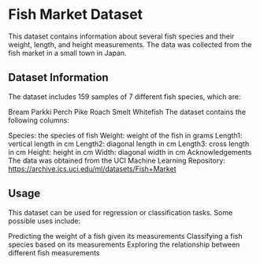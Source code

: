 <h1> Fish Market Dataset </h1>

This dataset contains information about several fish species and their weight, length, and height measurements. The data was collected from the fish market in a small town in Japan.

<h2> Dataset Information </h2>
The dataset includes 159 samples of 7 different fish species, which are:

Bream
Parkki
Perch
Pike
Roach
Smelt
Whitefish
The dataset contains the following columns:

Species: the species of fish
Weight: weight of the fish in grams
Length1: vertical length in cm
Length2: diagonal length in cm
Length3: cross length in cm
Height: height in cm
Width: diagonal width in cm
Acknowledgements
The data was obtained from the UCI Machine Learning Repository: https://archive.ics.uci.edu/ml/datasets/Fish+Market

<h2> Usage </h2>
This dataset can be used for regression or classification tasks. Some possible uses include:

Predicting the weight of a fish given its measurements
Classifying a fish species based on its measurements
Exploring the relationship between different fish measurements
